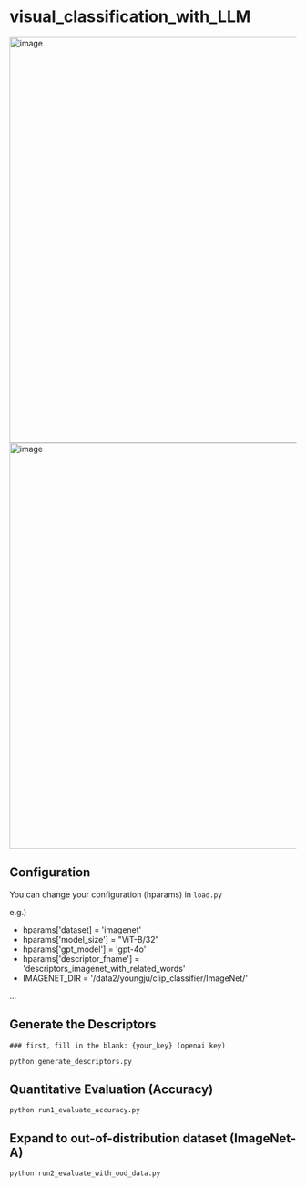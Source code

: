 # visual_classification_with_LLM
<img width="712" alt="image" src="https://github.com/user-attachments/files/15858672/prompt_github.pdf">
<img width="712" alt="image" src="https://github.com/ojoo-J/visual_classification_with_LLM/assets/63037270/2d80c160-0d43-4e09-8527-0c8795d46a4a">


## Configuration
You can change your configuration (hparams) in ```load.py```

e.g.)
- hparams['dataset] = 'imagenet'
- hparams['model_size'] = "ViT-B/32"
- hparams['gpt_model'] = 'gpt-4o'
- hparams['descriptor_fname'] = 'descriptors_imagenet_with_related_words'
- IMAGENET_DIR = '/data2/youngju/clip_classifier/ImageNet/'

...


## Generate the Descriptors
```
### first, fill in the blank: {your_key} (openai key)

python generate_descriptors.py
```

## Quantitative Evaluation (Accuracy)
```
python run1_evaluate_accuracy.py
```

## Expand to out-of-distribution dataset (ImageNet-A)
```
python run2_evaluate_with_ood_data.py
```
